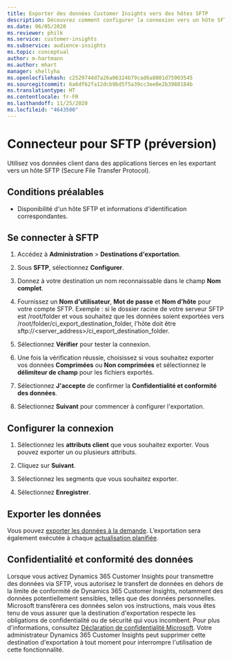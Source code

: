 ```yaml
---
title: Exporter des données Customer Insights vers des hôtes SFTP
description: Découvrez comment configurer la connexion vers un hôte SFTP.
ms.date: 06/05/2020
ms.reviewer: philk
ms.service: customer-insights
ms.subservice: audience-insights
ms.topic: conceptual
author: m-hartmann
ms.author: mhart
manager: shellyha
ms.openlocfilehash: c2529744d7a26a06324b79cad6a8001d75903545
ms.sourcegitcommit: 6a6df62fa12dcb9bd5f5a39cc3ee0e2b3988184b
ms.translationtype: HT
ms.contentlocale: fr-FR
ms.lasthandoff: 11/25/2020
ms.locfileid: "4643500"
---
```

# <a name="connector-for-sftp-preview"></a>Connecteur pour SFTP (préversion)

Utilisez vos données client dans des applications tierces en les exportant vers un hôte SFTP (Secure File Transfer Protocol).

## <a name="prerequisites"></a>Conditions préalables

- Disponibilité d'un hôte SFTP et informations d'identification correspondantes.

## <a name="connect-to-sftp"></a>Se connecter à SFTP

1. Accédez à **Administration** > **Destinations d'exportation**.

1. Sous **SFTP**, sélectionnez **Configurer**.

1. Donnez à votre destination un nom reconnaissable dans le champ **Nom complet**.

1. Fournissez un **Nom d'utilisateur**, **Mot de passe** et **Nom d'hôte** pour votre compte SFTP. Exemple : si le dossier racine de votre serveur SFTP est /root/folder et vous souhaitez que les données soient exportées vers /root/folder/ci_export_destination_folder, l'hôte doit être sftp://<server_address>/ci_export_destination_folder.

1. Sélectionnez **Vérifier** pour tester la connexion.

1. Une fois la vérification réussie, choisissez si vous souhaitez exporter vos données **Comprimées** ou **Non comprimées** et sélectionnez le **délimiteur de champ** pour les fichiers exportés.

1. Sélectionnez **J'accepte** de confirmer la **Confidentialité et conformité des données**.

1. Sélectionnez **Suivant** pour commencer à configurer l'exportation.

## <a name="configure-the-connection"></a>Configurer la connexion

1. Sélectionnez les **attributs client** que vous souhaitez exporter. Vous pouvez exporter un ou plusieurs attributs.

1. Cliquez sur **Suivant**.

1. Sélectionnez les segments que vous souhaitez exporter.

1. Sélectionnez **Enregistrer**.

## <a name="export-the-data"></a>Exporter les données

Vous pouvez [exporter les données à la demande](export-destinations.md). L’exportation sera également exécutée à chaque [actualisation planifiée](system.md#schedule-tab).

## <a name="data-privacy-and-compliance"></a>Confidentialité et conformité des données

Lorsque vous activez Dynamics 365 Customer Insights pour transmettre des données via SFTP, vous autorisez le transfert de données en dehors de la limite de conformité de Dynamics 365 Customer Insights, notamment des données potentiellement sensibles, telles que des données personnelles. Microsoft transférera ces données selon vos instructions, mais vous êtes tenu de vous assurer que la destination d'exportation respecte les obligations de confidentialité ou de sécurité qui vous incombent. Pour plus d'informations, consultez [Déclaration de confidentialité Microsoft](https://go.microsoft.com/fwlink/?linkid=396732).
Votre administrateur Dynamics 365 Customer Insights peut supprimer cette destination d'exportation à tout moment pour interrompre l'utilisation de cette fonctionnalité.
